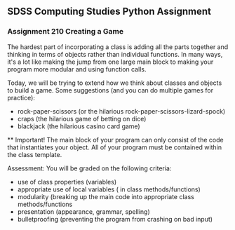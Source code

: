 ## SDSS Computing Studies Python Assignment
### Assignment 210 Creating a Game

The hardest part of incorporating a class is adding all the parts together and thinking in terms of objects rather than individual functions.  In many ways, it's a lot like making the jump from one large main block to making your program more modular and using function calls.

Today, we will be trying to extend how we think about classes and objects to build a game.  Some suggestions (and you can do multiple games for practice):

* rock-paper-scissors (or the hilarious rock-paper-scissors-lizard-spock)
* craps (the hilarious game of betting on dice)
* blackjack (the hilarious casino card game)

** Important!
The main block of your program can only consist of the code that instantiates your object.  All of your program must be contained within the class template.

Assessment:
You will be graded on the following criteria:
* use of class properties (variables)
* appropriate use of local variables ( in class methods/functions)
* modularity (breaking up the main code into appropriate class methods/functions
* presentation (appearance, grammar, spelling)
* bulletproofing (preventing the program from crashing on bad input) 
  




